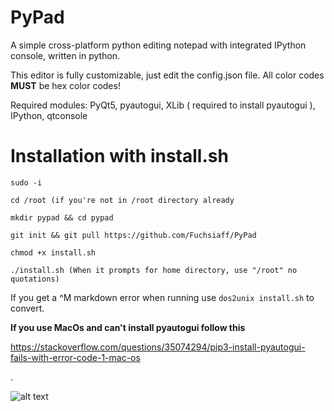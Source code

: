 # PyPad
A simple cross-platform python editing notepad with integrated IPython console, written in python.

This editor is fully customizable, just edit the config.json file. All color codes  **MUST** be hex color codes!

Required modules: PyQt5, pyautogui, XLib ( required to install pyautogui ), IPython, qtconsole 

# Installation with install.sh
```sudo -i```

```cd /root (if you're not in /root directory already```

```mkdir pypad && cd pypad```

```git init && git pull https://github.com/Fuchsiaff/PyPad```

```chmod +x install.sh```

```./install.sh (When it prompts for home directory, use "/root" no quotations)```

If you get a ^M markdown error when running use ```dos2unix install.sh``` to convert.

**If you use MacOs and can't install pyautogui follow this**

https://stackoverflow.com/questions/35074294/pip3-install-pyautogui-fails-with-error-code-1-mac-os

.

![alt text](https://raw.githubusercontent.com/Fuchsiaff/as/master/2018-07-10-221615_800x665_scrot.png)
